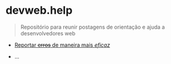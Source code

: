 # devweb.help

> Repositório para reunir postagens de orientação e ajuda a desenvolvedores web


- [Reportar ~~erros~~ de maneira mais *eficaz*](https://netopaiva.github.io/devweb.help/postagens/reportar-erros.html)

- ...
